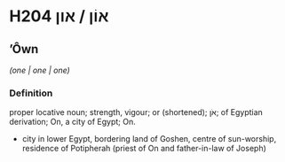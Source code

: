 # H204 אוֹן / און

## ʼÔwn

_(one | one | one)_

### Definition

proper locative noun; strength, vigour; or (shortened); אֹן; of Egyptian derivation; On, a city of Egypt; On.

- city in lower Egypt, bordering land of Goshen, centre of sun-worship, residence of Potipherah (priest of On and father-in-law of Joseph)
